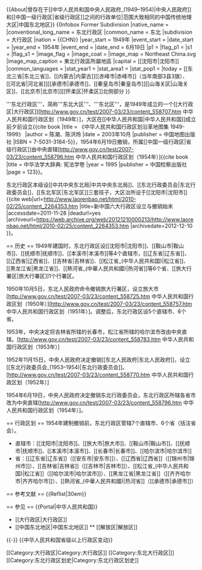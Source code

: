 {{About|曾存在于[[中华人民共和国中央人民政府_(1949–1954)|中央人民政府]]和[[中国一级行政区|省级行政区]]之间的行政单位|范围大致相同的中国传统地理大区|中国东北地区}}
{{Infobox Former Subdivision
|native_name = 
|conventional_long_name = 东北行政区
|common_name = 东北
|subdivision = 大行政区
|nation = {{CHN}}
|year_start = 1949年
|event_start = 
|date_start = 
|year_end = 1954年
|event_end = 
|date_end = 6月19日
|p1 = 
|flag_p1 = 
|s1 = 
|flag_s1 = 
|image_flag = 
|image_coat = 
|image_map = Northeast China.svg
|image_map_caption = 東北行政區所屬地區
|capital = [[沈阳市|沈阳市]]
|common_languages       = 
|stat_year1             = 
|stat_area1             = 
|stat_pop1              = 
|today = [[东北三省|东北三省]]、[[内蒙古|内蒙古]][[赤峰市|赤峰市]]（当年南部3县3旗）、[[河北省|河北省]][[承德市|承德市]]、[[秦皇岛市|秦皇岛市]][[山海关区|山海关区]]、[[北京市|北京市]][[怀柔区|怀柔区]]北侧部分
}}

'''东北行政区'''，简称'''东北大区'''、'''东北区'''，是1949年成立的一个[[大行政区|大行政区]]<ref>[http://www.gov.cn/test/2007-03/23/content_558707.htm 中华人民共和国行政区划（1949年）]</ref>，大区在[[中华人民共和国|中华人民共和国]]成立前夕前设立<ref>{{cite book |title = 《中华人民共和国行政区划沿革地图集 1949-1999》 |author = 陈潮、陈洪玲 |date = 2003年10月 |publisher = 中国地图出版社 |ISBN = 7-5031-3184-5}}</ref>，1954年6月19日撤销，所属[[中国一级行政区|省级行政区]]由中央直辖<ref>[http://www.gov.cn/test/2007-03/23/content_558796.htm 中华人民共和国行政区划（1954年）]</ref><ref>{{cite book |title = 中华法学大辞典: 宪法学卷 |year = 1995 |publisher = 中国检察出版社 |page = 123}}</ref>。

东北行政区本级设[[中共中央东北局|中共中央东北局]]、[[东北行政委员会|东北行政委员会]]、[[东北军区|东北军区]]三套班子，大区治所设于[[沈阳市|沈阳市]]<ref name="报道0130A">{{cite web|url=http://www.laorenbao.net/html/2010-02/25/content_2264353.htm |title=新中国六大行政区设立与撤销始末 |accessdate=2011-11-28 |deadurl=yes |archiveurl=https://web.archive.org/web/20121210000213/http://www.laorenbao.net/html/2010-02/25/content_2264353.htm |archivedate=2012-12-10 }}</ref>。

== 历史 ==
1949年建国时，东北行政区设[[沈阳市|沈阳市]]、[[鞍山市|鞍山市]]、[[抚顺市|抚顺市]]、[[本溪市|本溪市]]等4个直辖市，[[辽东省|辽东省]]、[[辽西省|辽西省]]、[[吉林省|吉林省]]、[[松江省_(中华人民共和国)|松江省]]、[[黑龙江省|黑龙江省]]、[[熱河省_(中華人民共和國)|热河省]]等6个省、[[旅大行署区|旅大行署区]]1个行署区。

1950年10月5日，东北人民政府命令撤销旅大行署区，设立旅大市<ref>[http://www.gov.cn/test/2007-03/23/content_558725.htm 中华人民共和国行政区划（1950年）]</ref><ref>[http://www.gov.cn/test/2007-03/23/content_558757.htm 中华人民共和国行政区划（1951年）]</ref>。调整后，东北行政区设5个直辖市、6个省。

1953年，中央决定将吉林省所辖的长春市，松江省所辖的哈尔滨市改由中央直辖。<ref>[http://www.gov.cn/test/2007-03/23/content_558783.htm 中华人民共和国行政区划（1953年）]</ref>

1952年11月15日，中央人民政府决定撤销[[东北人民政府|东北人民政府]]，设立[[东北行政委员会_(1953–1954)|东北行政委员会]]。<ref>[http://www.gov.cn/test/2007-03/23/content_558770.htm 中华人民共和国行政区划（1952年）]</ref>

1954年6月19日，中央人民政府决定撤销东北行政委员会，东北行政区所辖各省市改为中央直辖<ref>[http://www.gov.cn/test/2007-03/23/content_558796.htm 中华人民共和国行政区划（1954年）]</ref>。

== 行政区划 ==
1954年建制撤销前，东北行政区管辖7个直辖市、6个省（括注省会）。
* 直辖市：[[沈阳市|沈阳市]]、[[旅大市|旅大市]]、[[鞍山市|鞍山市]]、[[抚顺市|抚顺市]]、[[本溪市|本溪市]]、[[长春市|长春市]]、[[哈尔滨市|哈尔滨市]]
* 省：[[辽东省|辽东省]]（[[安东市|安东市]]）、[[辽西省|辽西省]]（[[锦州市|锦州市]]）、[[吉林省|吉林省]]（[[吉林市|吉林市]]）、[[松江省_(中华人民共和国)|松江省]]（[[哈尔滨市|哈尔滨市]]）、[[黑龙江省|黑龙江省]]（[[齐齐哈尔市|齐齐哈尔市]]）、[[熱河省_(中華人民共和國)|热河省]]（[[承德市|承德市]]）

== 参考文献 ==
{{Reflist|30em}}

== 参见 ==
{{Portal|中华人民共和国}}
* [[大行政区|大行政区]]
* [[中国东北地区|中国东北地区]]
** [[解放区|解放区]]

{{-}}
{{中华人民共和国省级以上行政区变动}}

[[Category:大行政区|Category:大行政区]]
[[Category:东北大行政区|]]
[[Category:东北行政区划史|Category:东北行政区划史]]